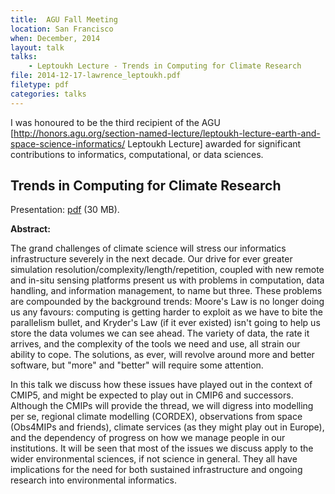 ```yaml
---
title:  AGU Fall Meeting
location: San Francisco
when: December, 2014
layout: talk
talks:
    - Leptoukh Lecture - Trends in Computing for Climate Research
file: 2014-12-17-lawrence_leptoukh.pdf
filetype: pdf
categories: talks
---
```

I was honoured to be the third recipient of the AGU [http://honors.agu.org/section-named-lecture/leptoukh-lecture-earth-and-space-science-informatics/ Leptoukh Lecture] awarded for significant contributions to informatics, computational, or data sciences.

 Trends in Computing for Climate Research
------------------------------------------

Presentation: [pdf](/assets/talks/2014-12-17-lawrence_leptoukh.pdf) (30 MB).

__Abstract:__

The grand challenges of climate science will stress our informatics infrastructure severely in the next decade. Our drive for ever greater simulation resolution/complexity/length/repetition, coupled with new remote and in-situ sensing platforms present us with problems in computation, data handling, and information management, to name but three. These problems are compounded by the background trends: Moore's Law is no longer doing us any favours: computing is getting harder to exploit as we have to bite the parallelism bullet, and Kryder's Law (if it ever existed) isn't going to help us store the data volumes we can see ahead. The variety of data, the rate it arrives, and the complexity of the tools we need and use, all strain our ability to cope. The solutions, as ever, will revolve around more and better software, but "more" and "better" will require some attention.

In this talk we discuss how these issues have played out in the context of CMIP5, and might be expected to play out in CMIP6 and successors. Although the CMIPs will provide the thread, we will digress into modelling per se, regional climate modelling (CORDEX), observations from space (Obs4MIPs and friends), climate services (as they might play out in Europe), and the dependency of progress on how we manage people in our institutions. It will be seen that most of the issues we discuss apply to the wider environmental sciences, if not science in general. They all have implications for the need for both sustained infrastructure and ongoing research into environmental informatics.
